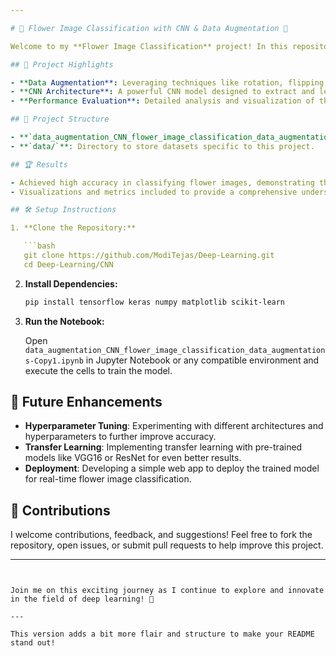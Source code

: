 ```yaml
---

# 🌸 Flower Image Classification with CNN & Data Augmentation 🌿

Welcome to my **Flower Image Classification** project! In this repository, I tackle the challenge of classifying flower images using Convolutional Neural Networks (CNNs). To boost the model's performance and enhance generalization, I've implemented various data augmentation techniques. This project is part of my ongoing journey into the world of deep learning.

## 🚀 Project Highlights

- **Data Augmentation**: Leveraging techniques like rotation, flipping, zooming, and shifting to expand the training dataset and improve the model’s robustness.
- **CNN Architecture**: A powerful CNN model designed to extract and learn intricate patterns from flower images, leading to accurate classifications.
- **Performance Evaluation**: Detailed analysis and visualization of the model's accuracy and loss, showcasing the impact of data augmentation.

## 📁 Project Structure

- **`data_augmentation_CNN_flower_image_classification_data_augmentations-Copy1.ipynb`**: The core notebook containing the entire workflow—from data preprocessing to model training and evaluation.
- **`data/`**: Directory to store datasets specific to this project.

## 🏆 Results

- Achieved high accuracy in classifying flower images, demonstrating the effectiveness of the applied data augmentation techniques.
- Visualizations and metrics included to provide a comprehensive understanding of the model's performance.

## 🛠️ Setup Instructions

1. **Clone the Repository:**

   ```bash
   git clone https://github.com/ModiTejas/Deep-Learning.git
   cd Deep-Learning/CNN
   ```

2. **Install Dependencies:**

   ```bash
   pip install tensorflow keras numpy matplotlib scikit-learn
   ```

3. **Run the Notebook:**

   Open `data_augmentation_CNN_flower_image_classification_data_augmentations-Copy1.ipynb` in Jupyter Notebook or any compatible environment and execute the cells to train the model.

## 🎯 Future Enhancements

- **Hyperparameter Tuning**: Experimenting with different architectures and hyperparameters to further improve accuracy.
- **Transfer Learning**: Implementing transfer learning with pre-trained models like VGG16 or ResNet for even better results.
- **Deployment**: Developing a simple web app to deploy the trained model for real-time flower image classification.

## 🤝 Contributions

I welcome contributions, feedback, and suggestions! Feel free to fork the repository, open issues, or submit pull requests to help improve this project.

---
```


Join me on this exciting journey as I continue to explore and innovate in the field of deep learning! 🌟

---

This version adds a bit more flair and structure to make your README stand out!
